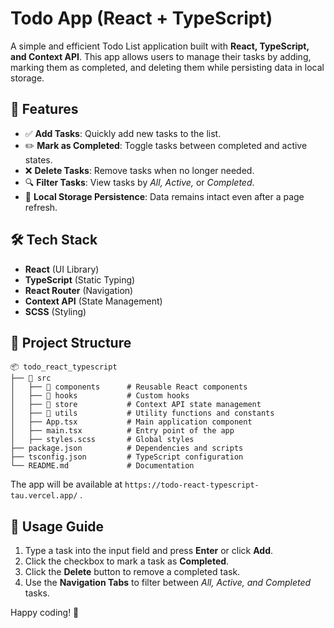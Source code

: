 # Todo App (React + TypeScript)

A simple and efficient Todo List application built with **React, TypeScript, and Context API**. This app allows users to manage their tasks by adding, marking them as completed, and deleting them while persisting data in local storage.

## 🚀 Features

- ✅ **Add Tasks**: Quickly add new tasks to the list.
- ✏️ **Mark as Completed**: Toggle tasks between completed and active states.
- ❌ **Delete Tasks**: Remove tasks when no longer needed.
- 🔍 **Filter Tasks**: View tasks by *All, Active,* or *Completed*.
- 💾 **Local Storage Persistence**: Data remains intact even after a page refresh.

## 🛠️ Tech Stack

- **React** (UI Library)
- **TypeScript** (Static Typing)
- **React Router** (Navigation)
- **Context API** (State Management)
- **SCSS** (Styling)

## 📂 Project Structure

```
📦 todo_react_typescript
├── 📁 src
│   ├── 📁 components      # Reusable React components
│   ├── 📁 hooks           # Custom hooks
│   ├── 📁 store           # Context API state management
│   ├── 📁 utils           # Utility functions and constants
│   ├── App.tsx           # Main application component
│   ├── main.tsx          # Entry point of the app
│   ├── styles.scss       # Global styles
├── package.json          # Dependencies and scripts
├── tsconfig.json         # TypeScript configuration
└── README.md             # Documentation
```


The app will be available at `https://todo-react-typescript-tau.vercel.app/` .

## 📜 Usage Guide

1. Type a task into the input field and press **Enter** or click **Add**.
2. Click the checkbox to mark a task as **Completed**.
3. Click the **Delete** button to remove a completed task.
4. Use the **Navigation Tabs** to filter between *All, Active, and Completed* tasks.

Happy coding! 🚀

